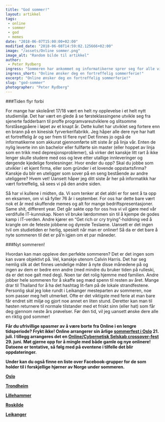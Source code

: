 ```yaml
---
title: "God sommer!"
layout: artikkel
tags: 
 - online
 - sommer
 - god
 - memes
date: "2018-06-07T15:00:00+02:00"
modified_date: "2018-06-08T14:59:02.125666+02:00"
image: "/assets/Online sommer.png"
image_alt: "Random bilde til artikkel"
author:
 - Peter Rydberg
ingress: "Sommeren har ankommet og informatikerne sprer seg for alle vinder. Hva har vi nå å se frem til? Er årets varme måneder kun bestående av mais-våte tacolefser og overpriset Corona? Jada. Men det er også mye mer enn som så."
ingress_short: "Online ønsker deg en fortreffelig sommerferie!"
excerpt: "Online ønsker deg en fortreffelig sommerferie!"
slug: "god-sommer"
photographer: "Peter Rydberg"
---
```

###Tiden flyr forbi

For mange har skoleåret 17/18 vært en helt ny opplevelse i et helt nytt studiemiljø. Det har vært en glede å se førsteklassingene utvikle seg fra sjenerte fadderbarn til proffe programvareutviklere og slitsomme forståsegpåere i løpet av et knapt år. Dette kullet har utviklet seg fortere enn en brann på en kinesisk fyrverkerifabrikk. Jeg håper alle dere nye har hatt et fortreffelig år og ser frem til flere nye! Det finnes jo også de informatikerne som akkurat gjennomførte sitt siste år på linja vår. Enten de nylig leverte inn sin bachelor eller fullførte sin master (eller hoppet av linja som en trikk med depresjonsproblemer), så virker det kanskje litt rart å ikke lenger skulle studere med oss og leve etter utallige innleveringer og dørgende kjedelige forelesninger. Hvor ender du opp? Skal du jobbe som utvikler i et kjent firma, eller som gründer i et lovende oppstartsfirma? Kanskje du blir en uteligger som sover på en seng bestående av andre uteliggere? Hvem vet! Uansett håper jeg ditt siste år her på informatikk har vært fortreffelig, så sees vi på den andre siden.

Så har vi kullene i midten, da. Vi som tenker at det aldri er for sent å ta opp en eksamen, om vi så fyller 76 år i september. For oss har dette bare vært nok et år med skuffende memes og alt for mange bedriftspresentasjoner. Same shit, different year. Det går sakte opp for oss hva vi vil gjøre med vår verdifulle IT-kunnskap. Noen vil bruke lærdommen sin til å kjempe de godes kamp i IT-verden. Andre kjører en “Get rich or cry trying”-holdning ved å krangle om de feteste jobbene og dyreste Teslaene. Uansett er det ingen tvil om studietiden er herlig, spesielt når man er onliner! Så da er det bare å nyte sommeren til det er på’n igjen om et par måneder.

###Nyt sommeren!

Hvordan kan man oppleve den perfekte sommeren? Det er det ingen som kan svare objektivt på. Vel, kanskje utenom Calvin Harris. Det har seg nemlig slik at det finnes uendelige måter å nyte disse månedene på og ingen av dem er bedre enn andre (med mindre du bruker tiden på rulleski, da er det noe galt med deg). Noen tar det rolig hjemme med familien. Andre jobber hele sommeren for å skaffe seg mæd spenn til resten av året. Mange drar til Thailand for å ha det hashtag lit-fam på de lokale strandfestene. Personlig skal jeg loke rundt i Leikanger mesteparten av sommeren, noe som passer meg helt utmerket. Ofte er det viktigste med ferie at man bare får endret sitt miljø og gjort noe annet en liten stund. Deretter kan man til høsten returnere til normale tilstander med et friskt sinn (eller hat) som får deg gjennom neste års prøvelser. Før den tid, vil jeg uansett ønske dere alle en riktig god sommer!

**Får du ufrivillige spasmer av å være borte fra Online i en lengre tidsperiode? Frykt ikke! Online arrangerer sin årlige [sommerfest i Oslo](https://www.facebook.com/events/217895185659940/) 21. juli. I tillegg arrangeres det en [Online/Cybernetisk Selskab crossover-fest](https://www.facebook.com/events/189414198374738/) 29. juni. Møt gjerne opp for å mingle med både gamle og nye onlinere! Datoene er tentative, så følg med på eventene i tilfelle det blir oppdateringer.**

**Under kan du også finne en liste over Facebook-grupper for de som holder til i forskjellige hjørner av Norge under sommeren.**

**[Oslo](https://www.facebook.com/groups/207479239853214/)**

**[Trondheim](https://www.facebook.com/groups/1876866865919378/)**

**[Lillehammer](https://www.facebook.com/groups/497914687206473/)**

**[Roskilde](https://www.facebook.com/groups/112207159502211/)**

**[Leikanger](https://www.facebook.com/groups/1855230251194973/)**